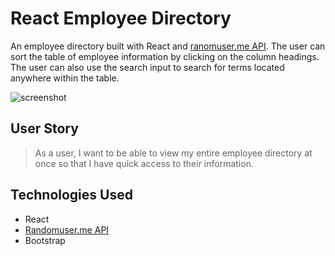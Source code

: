 # React Employee Directory
An employee directory built with React and [ranomuser.me API](https://randomuser.me). The user can sort the table of employee information by clicking on the column headings. The user can also use the search input to search for terms located anywhere within the table. 

![screenshot](https://user-images.githubusercontent.com/67127664/102676679-bbebd380-416c-11eb-9e5d-a615e803c3e9.png)

## User Story
>As a user, I want to be able to view my entire employee directory at once so that I have quick access to their information.

## Technologies Used
* React  
* [Randomuser.me API](https://randomuser.me)  
* Bootstrap  

